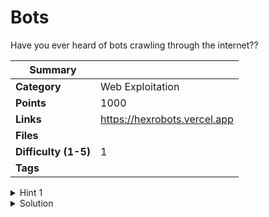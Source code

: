 # Bots

Have you ever heard of bots crawling through the internet??

| Summary              |                              |
| -------------------- | ---------------------------- |
| **Category**         | Web Exploitation             |
| **Points**           | 1000                         |
| **Links**            | https://hexrobots.vercel.app |
| **Files**            |                              |
| **Difficulty (1-5)** | 1                            |
| **Tags**             |                              |

<details>
  <summary>Hint 1</summary>

Check in robots.txt

</details>

<details>
  <summary>Solution</summary>
  
Check inside `https://hexrobots.vercel.app/robots.txt`, and you'll see three files,

```
User-agent: *

Disallow: /26022003.html
Disallow: /10122003.html
Disallow: /18112002.html
```

You can see, these three urls are specified not to lookup by bots. But still there are three options, open each of the files with `https://hexrobots.vercel.app/<htmlfile>.html` and get the flag. Beaware of the ⚠️fake flag.

<details>
  <summary>Disclose answer ?</summary>

```copy
CTF{r0b0t5_m1ght_m@lfunct10n_s0met1mes}
```

</details>

</details>
